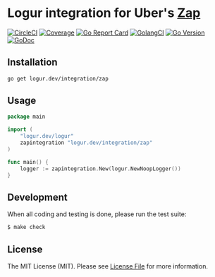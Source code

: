 # Logur integration for Uber's [Zap](https://github.com/uber-go/zap)

[![CircleCI](https://circleci.com/gh/logur/integration-zap.svg?style=svg)](https://circleci.com/gh/logur/integration-zap)
[![Coverage](https://gocover.io/_badge/logur.dev/integration/zap)](https://gocover.io/logur.dev/integration/zap)
[![Go Report Card](https://goreportcard.com/badge/logur.dev/integration/zap?style=flat-square)](https://goreportcard.com/report/logur.dev/integration/zap)
[![GolangCI](https://golangci.com/badges/github.com/logur/integration-zap.svg)](https://golangci.com/r/github.com/logur/integration-zap)
[![Go Version](https://img.shields.io/badge/go%20version-%3E=1.11-61CFDD.svg?style=flat-square)](https://github.com/logur/integration-zap)
[![GoDoc](http://img.shields.io/badge/godoc-reference-5272B4.svg?style=flat-square)](https://godoc.org/logur.dev/integration/zap)


## Installation

```bash
go get logur.dev/integration/zap
```


## Usage

```go
package main

import (
	"logur.dev/logur"
	zapintegration "logur.dev/integration/zap"
)

func main() {
	logger := zapintegration.New(logur.NewNoopLogger())
}
```


## Development

When all coding and testing is done, please run the test suite:

``` bash
$ make check
```


## License

The MIT License (MIT). Please see [License File](LICENSE) for more information.
